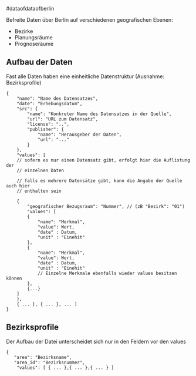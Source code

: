 #dataofdataofberlin

Befreite Daten über Berlin auf verschiedenen geografischen Ebenen:

* Bezirke
* Planungsräume
* Prognoseräume


## Aufbau der Daten
Fast alle Daten haben eine einheitliche Datenstruktur (Ausnahme: Bezirksprofile)

	{
		"name": "Name des Datensatzes",
		"date": "Erhebungsdatum",
		"src": {
			"name": "Konkreter Name des Datensatzes in der Quelle",
			"url": "URL zum Datensatz",
			"license": "..",
			"publisher": {
	  			"name": "Herausgeber der Daten",
	  			"url": "..."
			}
  		},
  		"values": [
  		// sofern es nur einen Datensatz gibt, erfolgt hier die Auflistung der 
  		// einzelnen Daten
  		
  		// falls es mehrere Datensätze gibt, kann die Angabe der Quelle auch hier 
  		// enthalten sein
  		
  		{
	  		"geografischer Bezugsraum": "Nummer", // (zB "Bezirk": "01")
	  		"values": [
			{
		  		"name": "Merkmal",
		  		"value": Wert,
		  		"date" : Datum,
		  		"unit" : "Einehit"
			},
			{
		  		"name": "Merkmal",
			  	"value": Wert,
		  		"date" : Datum,
		  		"unit" : "Einehit"
			  	// Einzelne Merkmale ebenfalls wieder values besitzen können
			},
			{...}
	  	]
		},
  		{ ... }, { ... }, ... ]
	}

## Bezirksprofile
Der Aufbau der Datei unterscheidet sich nur in den Feldern vor den values

	{
	   "area": "Bezirksname",
	   "area_id": "Bezirksnummer",
   		"values": [ { ... },{ ... },{ ... } ]